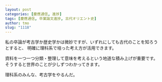 ```yaml
---
layout: post
categories: [慶應通信, 進捗]
tags: [慶應通信, 卒業論文進捗, 古代オリエント史]
author: tmo
slug: "1118"
---
```

私の卒論が考古学か歴史学かは微妙ですが、いずれにしても古代のことを知ろうとすると、
明確に理科系で培った考え方が活用できます。

資料を一つ一つ分類・整理して意味を考えるという地道な積み上げが重要です。
そうすると世界のことが少しずつわかってきます。

理科系のみんな、考古学をやるんだ。